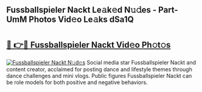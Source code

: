 ## Fussballspieler Nackt Le𝚊k𝚎d N𝚞𝚍es - Part-UmM Photos Vid𝚎o Le𝚊ks dSa1Q

# <h2><a href="http://fb0ect2.evod.top/?m=Fussballspieler+Nackt">🔗 👉🔴 Fussballspieler Nackt Vid𝚎o Ph𝚘t𝚘s</a></h2>

[![Fussballspieler Nackt N𝚞d𝚎s](https://i.imgur.com/8V9OHl7.gif)](http://fb0ect2.evod.top/?m=Fussballspieler+Nackt)
Social media star Fussballspieler Nackt and content creator, acclaimed for posting dance and lifestyle themes through dance challenges and mini vlogs. Public figures Fussballspieler Nackt can be role models for both positive and negative behaviors. 
